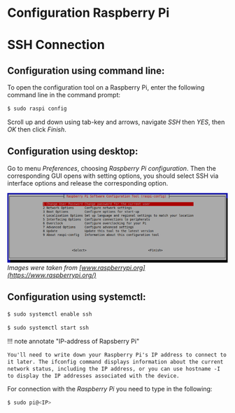 Configuration Raspberry Pi 
============

# SSH Connection

## Configuration using command line:

To open the configuration tool on a Raspberry Pi, enter the following command line in the command prompt:

```bash
$ sudo raspi config
```
Scroll up and down using tab-key and arrows, navigate *SSH* then *YES*, then *OK* then 
click *Finish*.

## Configuration using desktop:

Go to menu *Preferences*, choosing *Raspberry Pi configuration*. Then the corresponding GUI opens with setting options, you should select SSH via interface options and release the corresponding option.

![Raspberry Pi Configuration Tool](img/chalkbot_raspi/2022-06-18_21-03-52.png)
*Images were taken from [www.raspberrypi.org](https://www.raspberrypi.org/)*

## Configuration using systemctl:

```bash
$ sudo systemctl enable ssh
```
```bash
$ sudo systemctl start ssh
```


!!! note annotate "IP-address of Rapsberry Pi" 
    
    You'll need to write down your Raspberry Pi's IP address to connect to it later. The ifconfig command displays information about the current network status, including the IP address, or you can use hostname -I to display the IP addresses associated with the device.

For connection with the *Raspberry Pi* you need to type in the following:
```bash
$ sudo pi@<IP>
```